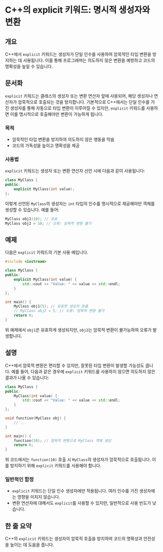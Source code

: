 <!--
Meta Description: # C++의 explicit 키워드: 명시적 생성자와 변환 ## 개요 C++에서 `explicit` 키워드는 생성자가 단일 인수를 사용하여 암묵적인 타입 변환을 방지하는 데 사용됩니다. 이를 통해 프로그래머는 의도하지 않은 변환을 예방하고 코드의 명확성을 높일 수 있습...
Meta Keywords: myclass, explicit, value, int, 암묵적
-->

# C++의 explicit 키워드: 명시적 생성자와 변환

## 개요
C++에서 `explicit` 키워드는 생성자가 단일 인수를 사용하여 암묵적인 타입 변환을 방지하는 데 사용됩니다. 이를 통해 프로그래머는 의도하지 않은 변환을 예방하고 코드의 명확성을 높일 수 있습니다.

## 문서화
`explicit` 키워드는 클래스의 생성자 또는 변환 연산자 앞에 사용되어, 해당 생성자나 연산자가 암묵적으로 호출되는 것을 방지합니다. 기본적으로 C++에서는 단일 인수를 가진 생성자를 통해 자동으로 타입 변환이 이루어질 수 있지만, `explicit` 키워드를 사용하면 이를 명시적으로 호출해야만 변환이 가능하게 됩니다.

### 목적
- 암묵적인 타입 변환을 방지하여 의도하지 않은 행동을 막음
- 코드의 가독성을 높이고 명확성을 제공

### 사용법
`explicit` 키워드는 생성자 또는 변환 연산자 선언 시에 다음과 같이 사용됩니다:

```cpp
class MyClass {
public:
    explicit MyClass(int value);
};
```

이렇게 선언된 `MyClass`의 생성자는 `int` 타입의 인수를 명시적으로 제공해야만 객체를 생성할 수 있습니다. 예를 들어:

```cpp
MyClass obj1(10); // 유효
MyClass obj2 = 10; // 오류: 암묵적 변환 불가
```

## 예제
다음은 `explicit` 키워드의 기본 사용 예입니다.

```cpp
#include <iostream>

class MyClass {
public:
    explicit MyClass(int value) {
        std::cout << "Value: " << value << std::endl;
    }
};

int main() {
    MyClass obj1(5); // 유효한 생성자 호출
    // MyClass obj2 = 5; // 오류: 암묵적 변환 불가
    return 0;
}
```

위 예제에서 `obj1`은 유효하게 생성되지만, `obj2`는 암묵적 변환이 불가능하여 오류가 발생합니다.

## 설명
C++에서 암묵적 변환은 편리할 수 있지만, 잘못된 타입 변환이 발생할 가능성도 큽니다. 예를 들어, 다음과 같은 경우에 `explicit` 키워드를 사용하지 않으면 의도하지 않은 결과가 나올 수 있습니다:

```cpp
class MyClass {
public:
    MyClass(int value) {
        std::cout << "Value: " << value << std::endl;
    }
};

void function(MyClass obj) {
    // ...
}

int main() {
    function(10); // 암묵적 변환으로 MyClass 객체 생성
    return 0;
}
```

위 코드에서는 `function(10)` 호출 시 `MyClass`의 생성자가 암묵적으로 호출됩니다. 이를 방지하기 위해 `explicit` 키워드를 사용해야 합니다.

### 일반적인 함정
- `explicit` 키워드는 단일 인수 생성자에만 적용됩니다. 여러 인수를 가진 생성자에는 영향을 미치지 않습니다.
- 변환 연산자에 대해서도 `explicit`를 사용할 수 있지만, 일반적으로 사용 빈도가 낮습니다.

## 한 줄 요약
C++의 `explicit` 키워드는 생성자의 암묵적 호출을 방지하여 코드의 명확성과 안전성을 높이는 데 도움을 줍니다.